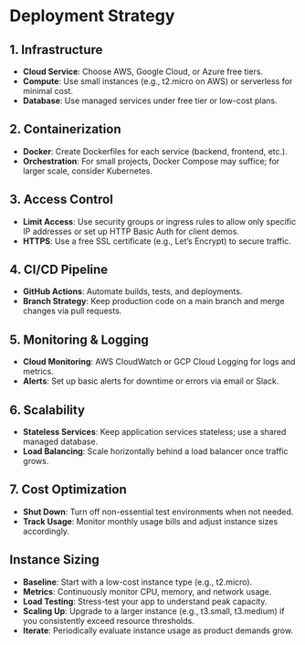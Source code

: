 # Deployment Strategy

## 1. Infrastructure
- **Cloud Service**: Choose AWS, Google Cloud, or Azure free tiers.  
- **Compute**: Use small instances (e.g., t2.micro on AWS) or serverless for minimal cost.  
- **Database**: Use managed services under free tier or low-cost plans.  

## 2. Containerization
- **Docker**: Create Dockerfiles for each service (backend, frontend, etc.).
- **Orchestration**: For small projects, Docker Compose may suffice; for larger scale, consider Kubernetes.

## 3. Access Control
- **Limit Access**: Use security groups or ingress rules to allow only specific IP addresses or set up HTTP Basic Auth for client demos.
- **HTTPS**: Use a free SSL certificate (e.g., Let’s Encrypt) to secure traffic.

## 4. CI/CD Pipeline
- **GitHub Actions**: Automate builds, tests, and deployments.
- **Branch Strategy**: Keep production code on a main branch and merge changes via pull requests.

## 5. Monitoring & Logging
- **Cloud Monitoring**: AWS CloudWatch or GCP Cloud Logging for logs and metrics.
- **Alerts**: Set up basic alerts for downtime or errors via email or Slack.

## 6. Scalability
- **Stateless Services**: Keep application services stateless; use a shared managed database.
- **Load Balancing**: Scale horizontally behind a load balancer once traffic grows.

## 7. Cost Optimization
- **Shut Down**: Turn off non-essential test environments when not needed.
- **Track Usage**: Monitor monthly usage bills and adjust instance sizes accordingly.

## Instance Sizing
- **Baseline**: Start with a low-cost instance type (e.g., t2.micro).
- **Metrics**: Continuously monitor CPU, memory, and network usage.
- **Load Testing**: Stress-test your app to understand peak capacity.
- **Scaling Up**: Upgrade to a larger instance (e.g., t3.small, t3.medium) if you consistently exceed resource thresholds.
- **Iterate**: Periodically evaluate instance usage as product demands grow.
